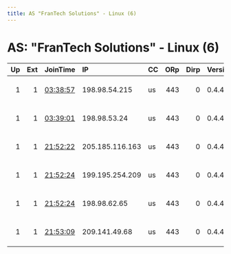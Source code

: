 ```yaml
---
title: AS "FranTech Solutions" - Linux (6)
---
```


# AS: "FranTech Solutions" - Linux (6)

|   Up |   Ext | JoinTime                                                                                            | IP              | CC   |   ORp |   Dirp | Version   | Contact                 | Nickname   |   eFamMembers |
|-----:|------:|:----------------------------------------------------------------------------------------------------|:----------------|:-----|------:|-------:|:----------|:------------------------|:-----------|--------------:|
|    1 |     1 | [03:38:57](https://metrics.torproject.org/rs.html#details/EF9D533F191EF848EC8EBBD6F41F6276F6A730AF) | 198.98.54.215   | us   |   443 |      0 | 0.4.4.6   | 0x60x60x6 at protonmail | torex19    |            19 |
|    1 |     1 | [03:39:01](https://metrics.torproject.org/rs.html#details/E8AA45409DFAED14A555EE68277F2E8EBBF47D57) | 198.98.53.24    | us   |   443 |      0 | 0.4.4.6   | 0x60x60x6 at protonmail | torex18    |            19 |
|    1 |     1 | [21:52:22](https://metrics.torproject.org/rs.html#details/2C8E1A7E9C478398E877F94AE724E9F30C557489) | 205.185.116.163 | us   |   443 |      0 | 0.4.4.6   | 0x60x60x6 at protonmail | torex20    |            19 |
|    1 |     1 | [21:52:24](https://metrics.torproject.org/rs.html#details/4DF4B94E08C19B1BDEB577B968DD9E3CF52E1904) | 199.195.254.209 | us   |   443 |      0 | 0.4.4.6   | 0x60x60x6 at protonmail | torex17    |            19 |
|    1 |     1 | [21:52:24](https://metrics.torproject.org/rs.html#details/AB1C1517F161BE4A3C04F98045E97EB1287227BC) | 198.98.62.65    | us   |   443 |      0 | 0.4.4.6   | 0x60x60x6 at protonmail | torex16    |            19 |
|    1 |     1 | [21:53:09](https://metrics.torproject.org/rs.html#details/D8575B16F104E6F7753405DF03D2430A383A27F5) | 209.141.49.68   | us   |   443 |      0 | 0.4.4.6   | 0x60x60x6 at protonmail | torex21    |            19 |
